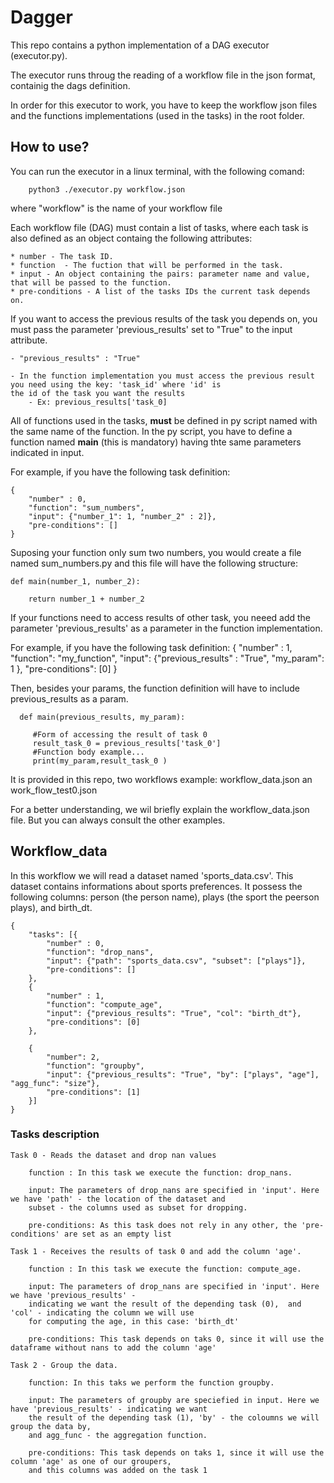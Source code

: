 # Dagger

This repo contains a python implementation of a DAG executor (executor.py).

The executor runs throug the reading of a workflow file in the json format, containig the dags definition.

In order for this executor to work, you have to keep the workflow json files and the functions implementations (used in the tasks)
in the root folder.

## How to use?
You can run the executor in a linux terminal, with the following comand:

        python3 ./executor.py workflow.json
   
where "workflow" is the name of your workflow file
   
Each workflow file (DAG) must contain a list of tasks, where each task is also defined as an object containg the following attributes: 

    * number - The task ID.
    * function  - The fuction that will be performed in the task.
    * input - An object containing the pairs: parameter name and value, that will be passed to the function.
    * pre-conditions - A list of the tasks IDs the current task depends on.

If you want to access the previous results of the task you depends on, you must pass the parameter 'previous_results' set to "True" 
to the input attribute.

    - "previous_results" : "True"

    - In the function implementation you must access the previous result you need using the key: 'task_id' where 'id' is 
    the id of the task you want the results 
        - Ex: previous_results['task_0]

All of functions used in the tasks, **must** be defined in py script named with the same name of the function. 
In the py script, you have to define a function named **main** (this is mandatory) having thte same parameters indicated in input.

For example, if you have the following task definition:

    {
        "number" : 0,
        "function": "sum_numbers",
        "input": {"number_1": 1, "number_2" : 2]},
        "pre-conditions": []
    }

Suposing your function only sum two numbers, you would create a file named sum_numbers.py and this file will have the following structure:

    def main(number_1, number_2):

        return number_1 + number_2
        
If your functions need to access results of other task, you neeed add the parameter 'previous_results' as a parameter in the function
implementation.
   
   For example, if you have the following task definition:
       {
           "number" : 1,
           "function": "my_function",
           "input": {"previous_results" : "True", "my_param": 1 },
           "pre-conditions": [0]
       }
       
   Then, besides your params, the function definition will have to include previous_results as a param.
   
      def main(previous_results, my_param):
      
         #Form of accessing the result of task 0
         result_task_0 = previous_results['task_0'] 
         #Function body example...
         print(my_param,result_task_0 )
  
   

It is provided in this repo, two workflows example: workflow_data.json an work_flow_test0.json

For a better understanding, we wil briefly explain the workflow_data.json file. But you can always consult the other examples. 

## Workflow_data

In this workflow we will read a dataset named 'sports_data.csv'. This dataset contains informations about sports preferences. 
It possess the following columns: person (the person name), plays (the sport the peerson plays), and birth_dt.


    {
        "tasks": [{
            "number" : 0,
            "function": "drop_nans",
            "input": {"path": "sports_data.csv", "subset": ["plays"]},
            "pre-conditions": []
        },
        {
            "number" : 1,
            "function": "compute_age",
            "input": {"previous_results": "True", "col": "birth_dt"},
            "pre-conditions": [0]
        },

        {
            "number": 2,
            "function": "groupby",
            "input": {"previous_results": "True", "by": ["plays", "age"], "agg_func": "size"},
            "pre-conditions": [1]
        }]
    }


### Tasks description
    Task 0 - Reads the dataset and drop nan values

        function : In this task we execute the function: drop_nans.

        input: The parameters of drop_nans are specified in 'input'. Here we have 'path' - the location of the dataset and
        subset - the columns used as subset for dropping.

        pre-conditions: As this task does not rely in any other, the 'pre-conditions' are set as an empty list

    Task 1 - Receives the results of task 0 and add the column 'age'.

        function : In this task we execute the function: compute_age.

        input: The parameters of drop_nans are specified in 'input'. Here we have 'previous_results' - 
        indicating we want the result of the depending task (0),  and 'col' - indicating the column we will use 
        for computing the age, in this case: 'birth_dt'

        pre-conditions: This task depends on taks 0, since it will use the dataframe without nans to add the column 'age'

    Task 2 - Group the data.

        function: In this taks we perform the function groupby.

        input: The parameters of groupby are speciefied in input. Here we have 'previous_results' - indicating we want 
        the result of the depending task (1), 'by' - the coloumns we will group the data by,
        and agg_func - the aggregation function.

        pre-conditions: This task depends on taks 1, since it will use the column 'age' as one of our groupers, 
        and this columns was added on the task 1
